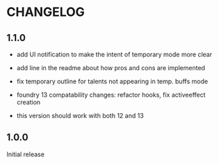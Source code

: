 # CHANGELOG

## 1.1.0
- add UI notification to make the intent of temporary mode more clear

- add line in the readme about how pros and cons are implemented

- fix temporary outline for talents not appearing in temp. buffs mode

- foundry 13 compatability changes: refactor hooks, fix activeeffect creation

- this version should work with both 12 and 13

## 1.0.0

Initial release
